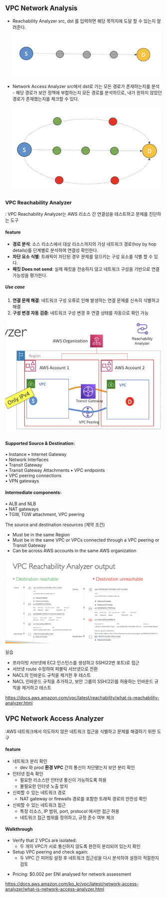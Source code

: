 
## VPC Network Analysis
- Reachability Analyzer
  src, dst 를 입력하면 해당 목적지에 도달 할 수 있는지 알려준다.
  ![300](images/Pasted%20image%2020250107001006.png)
- Network Access Analyzer
  src에서 dst로 가는 모든 경로가 존재하는지를 분석 - 해당 경로가 보안 정책에 부합하는지
  모든 경로를 분석하므로, 내가 원하지 않았던 경로가 존재했는지를 체크할 수 있다.
  
  ![300](images/Pasted%20image%2020250107001020.png)

### VPC Reachability Analyzer
: VPC Reachability Analyzer는 AWS 리소스 간 연결성을 테스트하고 문제를 진단하는 도구
#### feature
- **경로 분석**: 소스 리소스에서 대상 리소스까지의 가상 네트워크 경로(hoy by hop details)를 단계별로 분석하여 연결성 확인한다.
- **차단 요소 식별**: 트래픽이 차단된 경우 문제를 일으키는 구성 요소를 식별 할 수 있다.
- **패킷 Does not send**: 실제 패킷을 전송하지 않고 네트워크 구성을 기반으로 연결 가능성을 평가한다.

##### Use case
1. **연결 문제 해결**: 네트워크 구성 오류로 인해 발생하는 연결 문제를 신속히 식별하고 해결
2. **구성 변경 자동 검증**: 네트워크 구성 변경 후 연결 상태를 자동으로 확인 가능


![500](images/Pasted%20image%2020250107002220.png)
#### Supported Source & Destination: 
• Instance
• Internet Gateway  
• Network Interfaces  
• Transit Gateway  
• Transit Gateway Attachments 
• VPC endpoints  
• VPC peering connections  
• VPN gateways

#### Intermediate components:
• ALB and NLB  
• NAT gateways  
• TGW, TGW attachment, VPC peering


The source and destination resources (제약 조건)
- Must be in the same Region
- Must be in the same VPC or VPCs connected through a VPC peering or Transit Gateway
- Can be across AWS accounts in the same AWS organization

![600](images/Pasted%20image%2020250107002311.png)


실습
- 프라이빗 서브넷에 EC2 인스턴스를 생성하고 SSH(22번 포트)로 접근
- 서브넷 route 수정하여 퍼블릭 서브넷으로 전환
- NACL의 인바운드 규칙을 제거한 후 테스트
- NACL 인바운드 규칙을 추가하고, 보안 그룹의 SSH(22)를 허용하는 인바운드 규칙을 제거하고 테스트

https://docs.aws.amazon.com/vpc/latest/reachability/what-is-reachability-analyzer.html
## VPC Network Access Analyzer
:AWS 네트워크에서 의도하지 않은 네트워크 접근을 식별하고 문제를 해결하기 위한 도구

#### feature
- 네트워크 분리 확인
	- dev 와 prod **환경 VPC** 간의 통신이 차단됐는지 보안 분리 확인
- 인터넷 접속 확인
	- 필요한 리소스만 인터넷 통신이 가능하도록 허용
	- 불필요한 인터넷 노출 방지
- 신뢰할 수 있는 네트워크 경로 
	- NAT gateway or firewalls 경로를 포함한 트래픽 경로의 안전성 확인
- 신뢰할 수 있는 네트워크 접근 
	- 특정 리소스, IP 범위, port, protocol 에서만 접근 허용
	- 네트워크 접근 범위를 정의하고, 규정 준수 여부 체크

#### Walkthrough
- Verify that 2 VPCs are isolated:
    - 두 개의 VPC가 서로 통신하지 않도록 완전히 분리되어 있는지 확인
- Setup VPC peering and check again:
    - 두 VPC 간 피어링 설정 후 네트워크 접근성을 다시 분석하여 설정이 적절한지 검토

* Pricing: $0.002 per ENI analysed for network assessment

https://docs.aws.amazon.com/ko_kr/vpc/latest/network-access-analyzer/what-is-network-access-analyzer.html